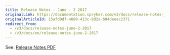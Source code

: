 ```yaml
---
title: Release Notes - June - 2 2017
originalLink: https://documentation.spryker.com/v3/docs/release-notes-june-2-2017
originalArticleId: 15afd9df-4680-413c-8d2a-b94deeac2371
redirect_from:
  - /v3/docs/release-notes-june-2-2017
  - /v3/docs/en/release-notes-june-2-2017
---
```


See: [Release Notes PDF](https://cdn.document360.io/9fafa0d5-d76f-40c5-8b02-ab9515d3e879/Images/Documentation/Release_Notes_June_2_2017.pdf)


